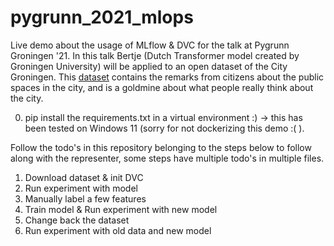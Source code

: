# pygrunn_2021_mlops
Live demo about the usage of MLflow &amp; DVC for the talk at Pygrunn Groningen '21. In this talk Bertje (Dutch Transformer model created by Groningen University) will be applied to an open dataset of the City Groningen. This [dataset](https://ckan.dataplatform.nl/dataset/mor-slim-melden-groningen/resource/edc8db66-8dc3-4819-9935-e6c8f55388ab) contains the remarks from citizens about the public spaces in the city, and is a goldmine about what people really think about the city. 

0. pip install the requirements.txt in a virtual environment :) -> this has been tested on Windows 11 (sorry for not dockerizing this demo :( ). 

Follow the todo's in this repository belonging to the steps below to follow along with the representer, some steps have multiple todo's in multiple files.

1. Download dataset & init DVC
2. Run experiment with model
3. Manually label a few features  
4. Train model & Run experiment with new model
5. Change back the dataset
6. Run experiment with old data and new model

